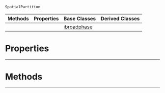  `SpatialPartition`

|Methods|Properties|Base Classes|Derived Classes|
|---|---|---|---|
| | |[ibroadphase](https://github.com/ZilchEngine/ZilchDocs/blob/master/code_reference/class_reference/ibroadphase.markdown)| |


 #  Properties


---  
 #  Methods


---  
 

 